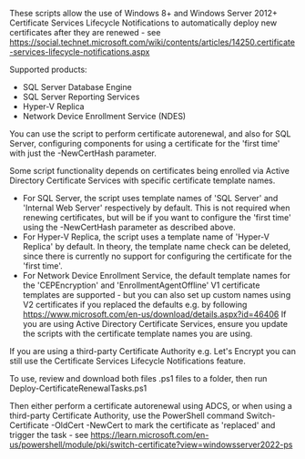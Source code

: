 These scripts allow the use of Windows 8+ and Windows Server 2012+ Certificate Services Lifecycle Notifications to automatically deploy new certificates after they are renewed - see https://social.technet.microsoft.com/wiki/contents/articles/14250.certificate-services-lifecycle-notifications.aspx

Supported products:
 - SQL Server Database Engine
 - SQL Server Reporting Services
 - Hyper-V Replica
 - Network Device Enrollment Service (NDES)

You can use the script to perform certificate autorenewal, and also for SQL Server, configuring components for using a certificate for the 'first time' with just the -NewCertHash parameter.

Some script functionality depends on certificates being enrolled via Active Directory Certificate Services with specific certificate template names.
 - For SQL Server, the script uses template names of 'SQL Server' and 'Internal Web Server' respectively by default. This is not required when renewing certificates, but will be if you want to configure the 'first time' using the -NewCertHash parameter as described above.
 - For Hyper-V Replica, the script uses a template name of 'Hyper-V Replica' by default. In theory, the template name check can be deleted, since there is currently no support for configuring the certificate for the 'first time'.
 - For Network Device Enrollment Service, the default template names for the 'CEPEncryption' and 'EnrollmentAgentOffline' V1 certificate templates are supported - but you can also set up custom names using V2 certificates if you replaced the defaults e.g. by following https://www.microsoft.com/en-us/download/details.aspx?id=46406
If you are using Active Directory Certificate Services, ensure you update the scripts with the certificate template names you are using.

If you are using a third-party Certificate Authority e.g. Let's Encrypt you can still use the Certificate Services Lifecycle Notifications feature.

To use, review and download both files .ps1 files to a folder, then run Deploy-CertificateRenewalTasks.ps1

Then either perform a certificate autorenewal using ADCS, or when using a third-party Certificate Authority, use the PowerShell command Switch-Certificate -OldCert <thumbprint> -NewCert <thumbprint> to mark the certificate as 'replaced' and trigger the task - see https://learn.microsoft.com/en-us/powershell/module/pki/switch-certificate?view=windowsserver2022-ps
